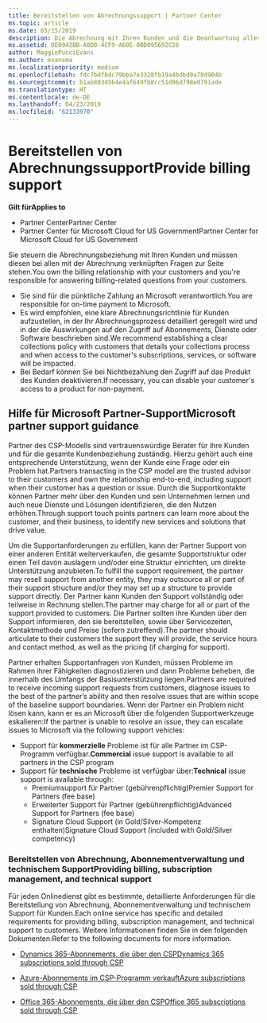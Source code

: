 ```yaml
---
title: Bereitstellen von Abrechnungssupport | Partner Center
ms.topic: article
ms.date: 03/15/2019
description: Die Abrechnung mit Ihren Kunden und die Beantwortung aller Fragen zu Abrechnungen liegen in Ihrer Verantwortung.
ms.assetid: DE0942BB-A0D0-4CF9-A60E-0BD095692C26
author: MaggiePucciEvans
ms.author: evansma
ms.localizationpriority: medium
ms.openlocfilehash: fdc7bdf8dc79bba7e3328fb19a4bdbd9a78d904b
ms.sourcegitcommit: b1ab80345b4e4af649fb8cc51d96d798e0791ade
ms.translationtype: HT
ms.contentlocale: de-DE
ms.lasthandoff: 04/23/2019
ms.locfileid: "62133970"
---
```

# <a name="provide-billing-support"></a><span data-ttu-id="131fe-103">Bereitstellen von Abrechnungssupport</span><span class="sxs-lookup"><span data-stu-id="131fe-103">Provide billing support</span></span>

<span data-ttu-id="131fe-104">**Gilt für**</span><span class="sxs-lookup"><span data-stu-id="131fe-104">**Applies to**</span></span>

-  <span data-ttu-id="131fe-105">Partner Center</span><span class="sxs-lookup"><span data-stu-id="131fe-105">Partner Center</span></span>
-  <span data-ttu-id="131fe-106">Partner Center für Microsoft Cloud for US Government</span><span class="sxs-lookup"><span data-stu-id="131fe-106">Partner Center for Microsoft Cloud for US Government</span></span>


<span data-ttu-id="131fe-107">Sie steuern die Abrechnungsbeziehung mit Ihren Kunden und müssen diesen bei allen mit der Abrechnung verknüpften Fragen zur Seite stehen.</span><span class="sxs-lookup"><span data-stu-id="131fe-107">You own the billing relationship with your customers and you're responsible for answering billing-related questions from your customers.</span></span>

-   <span data-ttu-id="131fe-108">Sie sind für die pünktliche Zahlung an Microsoft verantwortlich.</span><span class="sxs-lookup"><span data-stu-id="131fe-108">You are responsible for on-time payment to Microsoft.</span></span>
-   <span data-ttu-id="131fe-109">Es wird empfohlen, eine klare Abrechnungsrichtlinie für Kunden aufzustellen, in der Ihr Abrechnungsprozess detailliert geregelt wird und in der die Auswirkungen auf den Zugriff auf Abonnements, Dienste oder Software beschrieben sind.</span><span class="sxs-lookup"><span data-stu-id="131fe-109">We recommend establishing a clear collections policy with customers that details your collections process and when access to the customer's subscriptions, services, or software will be impacted.</span></span>
-   <span data-ttu-id="131fe-110">Bei Bedarf können Sie bei Nichtbezahlung den Zugriff auf das Produkt des Kunden deaktivieren.</span><span class="sxs-lookup"><span data-stu-id="131fe-110">If necessary, you can disable your customer's access to a product for non-payment.</span></span>

## <a name="microsoft-partner-support-guidance"></a><span data-ttu-id="131fe-111">Hilfe für Microsoft Partner-Support</span><span class="sxs-lookup"><span data-stu-id="131fe-111">Microsoft partner support guidance</span></span>

<span data-ttu-id="131fe-112">Partner des CSP-Modells sind vertrauenswürdige Berater für ihre Kunden und für die gesamte Kundenbeziehung zuständig. Hierzu gehört auch eine entsprechende Unterstützung, wenn der Kunde eine Frage oder ein Problem hat.</span><span class="sxs-lookup"><span data-stu-id="131fe-112">Partners transacting in the CSP model are the trusted advisor to their customers and own the relationship end-to-end, including support when their customer has a question or issue.</span></span> <span data-ttu-id="131fe-113">Durch die Supportkontakte können Partner mehr über den Kunden und sein Unternehmen lernen und auch neue Dienste und Lösungen identifizieren, die den Nutzen erhöhen.</span><span class="sxs-lookup"><span data-stu-id="131fe-113">Through support touch points partners can learn more about the customer, and their business, to identify new services and solutions that drive value.</span></span>

<span data-ttu-id="131fe-114">Um die Supportanforderungen zu erfüllen, kann der Partner Support von einer anderen Entität weiterverkaufen, die gesamte Supportstruktur oder einen Teil davon auslagern und/oder eine Struktur einrichten, um direkte Unterstützung anzubieten.</span><span class="sxs-lookup"><span data-stu-id="131fe-114">To fulfill the support requirement, the partner may resell support from another entity, they may outsource all or part of their support structure and/or they may set up a structure to provide support directly.</span></span>  <span data-ttu-id="131fe-115">Der Partner kann Kunden den Support vollständig oder teilweise in Rechnung stellen.</span><span class="sxs-lookup"><span data-stu-id="131fe-115">The partner may charge for all or part of the support provided to customers.</span></span> <span data-ttu-id="131fe-116">Die Partner sollten ihre Kunden über den Support informieren, den sie bereitstellen, sowie über Servicezeiten, Kontaktmethode und Preise (sofern zutreffend).</span><span class="sxs-lookup"><span data-stu-id="131fe-116">The partner should articulate to their customers the support they will provide, the service hours and contact method, as well as the pricing (if charging for support).</span></span> 

<span data-ttu-id="131fe-117">Partner erhalten Supportanfragen von Kunden, müssen Probleme im Rahmen ihrer Fähigkeiten diagnostizieren und dann Probleme beheben, die innerhalb des Umfangs der Basisunterstützung liegen.</span><span class="sxs-lookup"><span data-stu-id="131fe-117">Partners are required to receive incoming support requests from customers, diagnose issues to the best of the partner’s ability and then resolve issues that are within scope of the baseline support boundaries.</span></span> <span data-ttu-id="131fe-118">Wenn der Partner ein Problem nicht lösen kann, kann er es an Microsoft über die folgenden Supportwerkzeuge eskalieren:</span><span class="sxs-lookup"><span data-stu-id="131fe-118">If the partner is unable to resolve an issue, they can escalate issues to Microsoft via the following support vehicles:</span></span>

- <span data-ttu-id="131fe-119">Support für **kommerzielle** Probleme ist für alle Partner im CSP-Programm verfügbar.</span><span class="sxs-lookup"><span data-stu-id="131fe-119">**Commercial** issue support is available to all partners in the CSP program</span></span>
-   <span data-ttu-id="131fe-120">Support für **technische** Probleme ist verfügbar über:</span><span class="sxs-lookup"><span data-stu-id="131fe-120">**Technical** issue support is available through:</span></span>
    -   <span data-ttu-id="131fe-121">Premiumsupport für Partner (gebührenpflichtig)</span><span class="sxs-lookup"><span data-stu-id="131fe-121">Premier Support for Partners (fee base)</span></span>
    -   <span data-ttu-id="131fe-122">Erweiterter Support für Partner (gebührenpflichtig)</span><span class="sxs-lookup"><span data-stu-id="131fe-122">Advanced Support for Partners (fee base)</span></span>
    -   <span data-ttu-id="131fe-123">Signature Cloud Support (in Gold/Silver-Kompetenz enthalten)</span><span class="sxs-lookup"><span data-stu-id="131fe-123">Signature Cloud Support (included with Gold/Silver competency)</span></span>

### <a name="providing-billing-subscription-management-and-technical-support"></a><span data-ttu-id="131fe-124">Bereitstellen von Abrechnung, Abonnementverwaltung und technischem Support</span><span class="sxs-lookup"><span data-stu-id="131fe-124">Providing billing, subscription management, and technical support</span></span> 

<span data-ttu-id="131fe-125">Für jeden Onlinedienst gibt es bestimmte, detaillierte Anforderungen für die Bereitstellung von Abrechnung, Abonnementverwaltung und technischem Support für Kunden.</span><span class="sxs-lookup"><span data-stu-id="131fe-125">Each online service has specific and detailed requirements for providing billing, subscription management, and technical support to customers.</span></span> <span data-ttu-id="131fe-126">Weitere Informationen finden Sie in den folgenden Dokumenten:</span><span class="sxs-lookup"><span data-stu-id="131fe-126">Refer to the following documents for more information.</span></span>

-   [<span data-ttu-id="131fe-127">Dynamics 365-Abonnements, die über den CSP</span><span class="sxs-lookup"><span data-stu-id="131fe-127">Dynamics 365 subscriptions sold through CSP</span></span>](https://www.microsoftpartnercommunity.com/t5/CSP/Microsoft-Partner-Support-Guidance/m-p/5262#M30)

-   [<span data-ttu-id="131fe-128">Azure-Abonnements im CSP-Programm verkauft</span><span class="sxs-lookup"><span data-stu-id="131fe-128">Azure subscriptions sold through CSP</span></span>](https://www.microsoftpartnercommunity.com/t5/CSP/Microsoft-Partner-Support-Guidance/m-p/5263#M31)

-   [<span data-ttu-id="131fe-129">Office 365-Abonnements, die über den CSP</span><span class="sxs-lookup"><span data-stu-id="131fe-129">Office 365 subscriptions sold through CSP</span></span>](https://www.microsoftpartnercommunity.com/t5/CSP/Microsoft-Partner-Support-Guidance/m-p/5264#M32)
 

